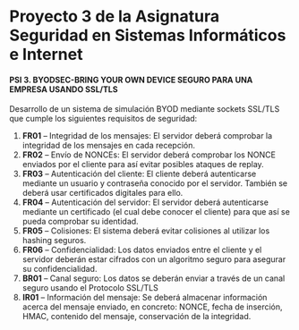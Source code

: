 # Proyecto 3 de la Asignatura Seguridad en Sistemas Informáticos e Internet
#### PSI 3. BYODSEC-BRING YOUR OWN DEVICE SEGURO PARA UNA EMPRESA USANDO SSL/TLS

Desarrollo de un sistema de simulación BYOD mediante sockets SSL/TLS que cumple los siguientes requisitos de seguridad:

1. **FR01** – Integridad de los mensajes: El servidor deberá comprobar la integridad de los mensajes en cada recepción.
2. **FR02** – Envío de NONCEs: El servidor deberá comprobar los NONCE enviados por el cliente para así evitar posibles ataques de replay.
3. **FR03** – Autenticación del cliente: El cliente deberá autenticarse mediante un usuario y contraseña conocido por el servidor. También se deberá usar certificados digitales para ello.
4. **FR04** – Autenticación del servidor: El servidor deberá autenticarse mediante un certificado (el cual debe conocer el cliente) para que así se pueda comprobar su identidad.
5. **FR05** – Colisiones: El sistema deberá evitar colisiones al utilizar los hashing seguros.
6. **FR06** – Confidencialidad: Los datos enviados entre el cliente y el servidor deberán estar cifrados con un algoritmo seguro para asegurar su confidencialidad.
7. **BR01** – Canal seguro: Los datos se deberán enviar a través de un canal seguro usando el Protocolo SSL/TLS
8. **IR01** – Información del mensaje: Se deberá almacenar información acerca del mensaje enviado, en concreto: NONCE, fecha de inserción, HMAC, contenido del mensaje, conservación de la integridad.
